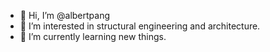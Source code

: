 - 👋 Hi, I’m @albertpang
- 👀 I’m interested in structural engineering and architecture.
- 🌱 I’m currently learning new things.

<!---
albertpang/albertpang is a ✨ special ✨ repository because its `README.md` (this file) appears on your GitHub profile.
You can click the Preview link to take a look at your changes.
--->
